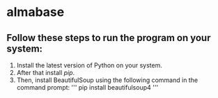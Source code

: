# almabase
<h2>Follow these steps to run the program on your system:</h2>

 1. Install the latest version of Python on your system.
 2. After that install *pip*.
 3. Then, install BeautifulSoup using the following command in the command prompt:
    '''
    pip install beautifulsoup4
    '''
